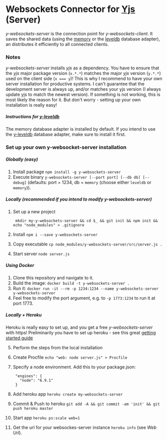 # Websockets Connector for [Yjs](https://github.com/y-js/yjs) (Server)

*y-websockets-server* is the connection point for *y-websockets-client*. It saves the shared data (using the [memory](https://github.com/y-js/y-memory) or the [leveldb](https://github.com/y-js/y-leveldb) database adapter), an distributes it efficiently to all connected clients.

### Notes

*y-websockets-server* installs *yjs* as a dependency. You have to ensure that the *yjs* major package version (`x.*.*`) matches the major *yjs* version (`y.*.*`) used on the client side (`x === y`)!
This is why I recommend to have your own server installation for productive systems.
I can't guarantee that the development server is always up, and/or matches your yjs version (I always update yjs to match the newest version). If something is not working, this is most likely the reason for it.
But don't worry - setting up your own installation is really easy!

##### Instructions for [y-leveldb](https://github.com/y-js/y-leveldb)

The memory database adapter is installed by default. If you intend to use the [y-leveldb](https://github.com/y-js/y-leveldb) database adapter, make sure to install it first.

### Set up your own y-websocket-server installation

##### Globally (easy)
1. Install package `npm install -g y-websockets-server`
2. Execute binary `y-websockets-server [--port port] [--db db] [--debug]` (defaults: port = 1234, db = `memory` (choose either `leveldb` or `memory`)).

##### Locally (recommended if you intend to modify y-websockets-server)

1. Set up a new project

        mkdir my-y-websockets-server && cd $_ && git init && npm init && echo "node_modules" > .gitignore

2. Install `npm i --save y-websockets-server`
3. Copy executable `cp node_modules/y-websockets-server/src/server.js .`
4. Start server `node server.js`

##### Using Docker

1. Clone this repository and navigate to it.
2. Build the image: `docker build -t y-websockets-server .`
3. Run it: `docker run -it --rm -p 1234:1234 --name y-websockets-server y-websockets-server`
4. Feel free to modify the port argument, e.g. to `-p 1773:1234` to run it at port 1773.

##### Locally + Heroku
Heroku is really easy to set up, and you get a free *y-websockets-server* with https!
Preliminarily you have to set up heroku - see this great [getting started guide](https://devcenter.heroku.com/articles/getting-started-with-nodejs#introduction)

5. Perform the steps from the local installation
6. Create Procfile `echo "web: node server.js" > Procfile`
7. Specify a node environment. Add this to your package.json:

        "engines": {
          "node": "6.9.1"
        }

8. Add heroku app `heroku create my-websockets-server`
9. Commit & Push to heroku `git add -A && git commit -am 'init' && git push heroku master`
10. Start app `heroku ps:scale web=1`
11. Get the url for your websockes-server instance `heroku info` (see *Web Url*).
